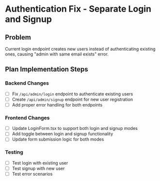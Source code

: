 # Authentication Fix - Separate Login and Signup

## Problem
Current login endpoint creates new users instead of authenticating existing ones, causing "admin with same email exists" error.

## Plan Implementation Steps

### Backend Changes
- [ ] Fix `/api/admin/login` endpoint to authenticate existing users
- [ ] Create `/api/admin/signup` endpoint for new user registration
- [ ] Add proper error handling for both endpoints

### Frontend Changes
- [ ] Update LoginForm.tsx to support both login and signup modes
- [ ] Add toggle between login and signup functionality
- [ ] Update form submission logic for both modes

### Testing
- [ ] Test login with existing user
- [ ] Test signup with new user
- [ ] Test error scenarios
